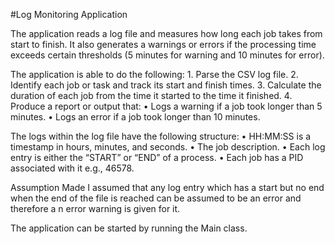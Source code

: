 #Log Monitoring Application

The application reads a log file and measures how long each job takes from start to finish. It also generates a warnings 
or errors if the processing time exceeds certain thresholds (5 minutes for warning and 10 minutes for error).

The application is able to do the following:
    1. Parse the CSV log file.
    2. Identify each job or task and track its start and finish times.
    3. Calculate the duration of each job from the time it started to the time it finished.
    4. Produce a report or output that:
       • Logs a warning if a job took longer than 5 minutes.
       • Logs an error if a job took longer than 10 minutes.

The logs within the log file have the following structure:
    • HH:MM:SS is a timestamp in hours, minutes, and seconds.
    • The job description.
    • Each log entry is either the “START” or “END” of a process.
    • Each job has a PID associated with it e.g., 46578.

Assumption Made
    I assumed that any log entry which has a start but no end when the end of the file is reached can be assumed to be an error and therefore a n error        warning is given for it.
    
The application can be started by running the Main class.



